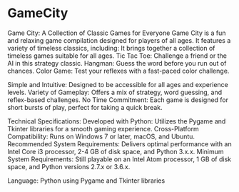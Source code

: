 # GameCity
Game City: A Collection of Classic Games for Everyone
Game City is a fun and relaxing game compilation designed for players of all ages. It features a variety of timeless classics, including:
It brings together a collection of timeless games suitable for all ages.
Tic Tac Toe: Challenge a friend or the AI in this strategy classic. 
Hangman: Guess the word before you run out of chances. 
Color Game: Test your reflexes with a fast-paced color challenge.

Simple and Intuitive: Designed to be accessible for all ages and experience levels.
Variety of Gameplay: Offers a mix of strategy, word guessing, and reflex-based challenges.
No Time Commitment: Each game is designed for short bursts of play, perfect for taking a quick break.

Technical Specifications:
Developed with Python: Utilizes the Pygame and Tkinter libraries for a smooth gaming experience.
Cross-Platform Compatibility: Runs on Windows 7 or later, macOS, and Ubuntu.
Recommended System Requirements: Delivers optimal performance with an Intel Core i3 processor, 2-4 GB of disk space, and Python 3.x.x.
Minimum System Requirements: Still playable on an Intel Atom processor, 1 GB of disk space, and Python versions 2.7.x or 3.6.x.

Language:
Python using Pygame and Tkinter libraries
